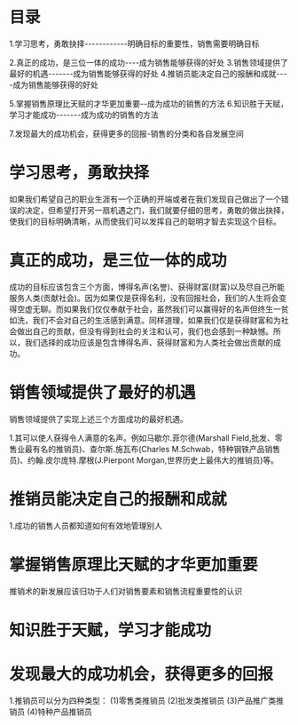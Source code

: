 # 目录
1.学习思考，勇敢抉择------------明确目标的重要性，销售需要明确目标

2.真正的成功，是三位一体的成功----成为销售能够获得的好处
3.销售领域提供了最好的机遇-------成为销售能够获得的好处
4.推销员能决定自己的报酬和成就----成为销售能够获得的好处

5.掌握销售原理比天赋的才华更加重要--成为成功的销售的方法
6.知识胜于天赋，学习才能成功-------成为成功的销售的方法

7.发现最大的成功机会，获得更多的回报-销售的分类和各自发展空间

# 学习思考，勇敢抉择
 如果我们希望自己的职业生涯有一个正确的开端或者在我们发现自己做出了一个错误的决定，但希望打开另一扇机遇之门，我们就要仔细的思考，勇敢的做出抉择，使我们的目标明确清晰，从而使我们可以发挥自己的聪明才智去实现这个目标。

# 真正的成功，是三位一体的成功 
成功的目标应该包含三个方面，博得名声(名誉)、获得财富(财富)以及尽自己所能服务人类(贡献社会)。因为如果仅是获得名利，没有回报社会，我们的人生将会变得空虚无聊。而如果我们仅仅奉献于社会，虽然我们可以赢得好的名声但终生一贫如洗，我们不会对自己的生活感到满意。同样道理，如果我们仅是获得财富和为社会做出自己的贡献，但没有得到社会的关注和认可，我们也会感到一种缺憾。所以，我们选择的成功应该是包含博得名声、获得财富和为人类社会做出贡献的成功。

# 销售领域提供了最好的机遇
销售领域提供了实现上述三个方面成功的最好机遇。

1.其可以使人获得令人满意的名声。例如马歇尔.菲尔德(Marshall Field,批发、零售业最有名的推销员)、查尔斯.施瓦布(Charles M.Schwab，特种钢铁产品销售员)、约翰.皮尔庞特.摩根(J.Pierpont Morgan,世界历史上最伟大的推销员)等。
# 推销员能决定自己的报酬和成就
1.成功的销售人员都知道如何有效地管理别人

# 掌握销售原理比天赋的才华更加重要
推销术的新发展应该归功于人们对销售要素和销售流程重要性的认识
# 知识胜于天赋，学习才能成功
 

# 发现最大的成功机会，获得更多的回报
1.推销员可以分为四种类型：
 (1)零售类推销员
 (2)批发类推销员
 (3)产品推广类推销员
 (4)特种产品推销员
